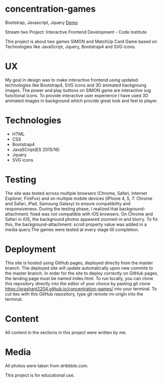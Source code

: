 # concentration-games
Bootstrap, Javascript, Jquery [Demo](https://prashant2204.github.io/concentration-games/)

Stream two Project: Interactive Frontend Development - Code Institute

This project is about two games SIMON and MatchUp Card Game based on Technologies like JavaScript, Jquery, Bootstrap4 and SVG icons.


# UX

My goal in design was to make interactive frontend using updated technologies like Bootstrap4, SVG icons and 3D animated backgroung images. The power and play buttons on SIMON game are interactive svg functional icons. 
To provide interactive user experience I have used 3D animated images in background which provide great look and feel to player. 


# Technologies

- HTML
- CSS
- Bootstrap4
- JavaSCript(ES 2015/16)
- Jquery
- SVG icons


# Testing
 
The site was tested across multiple browsers (Chrome, Safari, Internet Explorer, FireFox) and on multiple mobile devices (iPhone 4, 5, 7: Chrome and Safari, iPad, Samsung Galaxy) to ensure compatibility and responsiveness. During the testing phase, I realized that background-attachment: fixed was not compatible with iOS browsers. On Chrome and Safari in iOS, the background photos appeared zoomed-in and blurry. To fix this, the background-attachment: scroll property value was added in a media query.The games were tested at every stage till completion.


# Deployment

This site is hosted using GitHub pages, deployed directly from the master branch. The deployed site will update automatically upon new commits to the master branch. In order for the site to deploy correctly on GitHub pages, the landing page must be named index.html.
To run locally, you can clone this repository directly into the editor of your choice by pasting git clone https://prashant2204.github.io/concentration-games/ into your terminal. To cut ties with this GitHub repository, type git remote rm origin into the terminal.


# Content

All content in the sections in this project were written by me.


# Media

All photos were taken from dribbble.com.

This project is for educational use.
